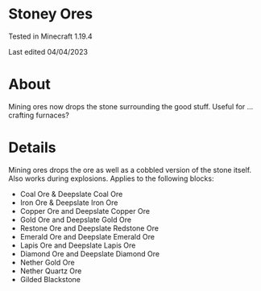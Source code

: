 # Stoney Ores

Tested in Minecraft 1.19.4

Last edited 04/04/2023

# About

Mining ores now drops the stone surrounding the good stuff. Useful for ... crafting furnaces?

# Details

Mining ores drops the ore as well as a cobbled version of the stone itself.  Also works during explosions.  Applies to the following blocks:

 - Coal Ore & Deepslate Coal Ore
 - Iron Ore & Deepslate Iron Ore
 - Copper Ore and Deepslate Copper Ore
 - Gold Ore and Deepslate Gold Ore
 - Restone Ore and Deepslate Redstone Ore
 - Emerald Ore and Deepslate Emerald Ore
 - Lapis Ore and Deepslate Lapis Ore
 - Diamond Ore and Deepslate Diamond Ore
 - Nether Gold Ore
 - Nether Quartz Ore
 - Gilded Blackstone
 
